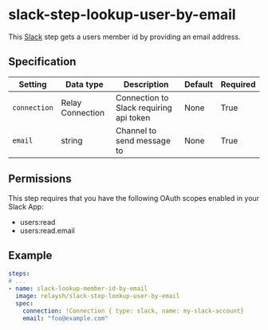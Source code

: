 # slack-step-lookup-user-by-email

This [Slack](https://slack.com) step gets a users member id by providing an email address.

## Specification

| Setting | Data type | Description | Default | Required |
|---------|-----------|-------------|---------|----------|
| `connection` | Relay Connection   | Connection to Slack requiring api token | None | True |
| `email` | string | Channel to send message to | None | True | 

## Permissions 

This step requires that you have the following OAuth scopes enabled in your Slack App:

* users:read
* users:read.email

## Example  

```yaml
steps:
# ...
- name: slack-lookup-member-id-by-email
  image: relaysh/slack-step-lookup-user-by-email
  spec:
    connection: !Connection { type: slack, name: my-slack-account}
    email: "foo@example.com"
```
